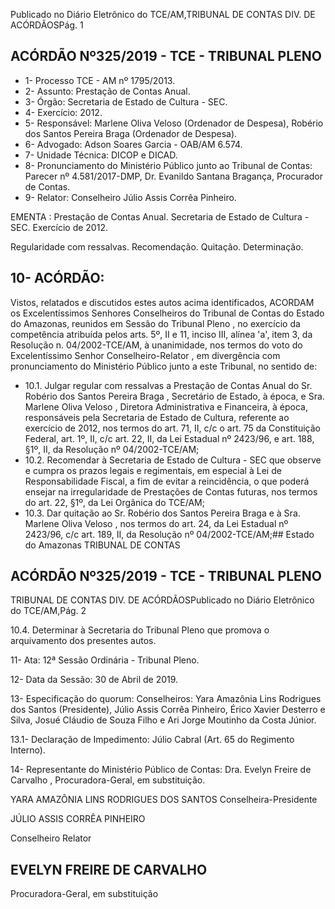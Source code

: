 Publicado  no  Diário  Eletrônico do TCE/AM,TRIBUNAL DE CONTAS DIV. DE ACÓRDÃOSPág. 1

## ACÓRDÃO Nº325/2019 - TCE - TRIBUNAL PLENO

- 1- Processo TCE - AM nº 1795/2013.
- 2- Assunto: Prestação de Contas Anual.
- 3- Órgão: Secretaria de Estado de Cultura - SEC.
- 4- Exercício: 2012.
- 5- Responsável: Marlene  Oliva  Veloso  (Ordenador  de  Despesa),  Robério  dos  Santos Pereira Braga (Ordenador de Despesa).
- 6- Advogado: Adson Soares Garcia - OAB/AM 6.574.
- 7- Unidade Técnica: DICOP e DICAD.
- 8- Pronunciamento  do  Ministério  Público  junto  ao  Tribunal  de  Contas: Parecer  nº 4.581/2017-DMP, Dr. Evanildo Santana Bragança, Procurador de Contas.
- 9- Relator: Conselheiro Júlio Assis Corrêa Pinheiro.

EMENTA :  Prestação  de  Contas  Anual.  Secretaria de Estado de Cultura - SEC. Exercício de 2012.

Regularidade com ressalvas. Recomendação. Quitação. Determinação.

## 10-  ACÓRDÃO:

Vistos, relatados e discutidos estes autos acima identificados, ACORDAM os Excelentíssimos Senhores Conselheiros do Tribunal de Contas do Estado do Amazonas, reunidos em Sessão do Tribunal Pleno , no exercício da competência atribuída pelos arts. 5º, II e 11, inciso III, alínea 'a', item 3, da Resolução n. 04/2002-TCE/AM, à unanimidade, nos termos do voto do Excelentíssimo Senhor Conselheiro-Relator , em divergência com pronunciamento do Ministério Público junto a este Tribunal, no sentido de:

- 10.1. Julgar  regular  com  ressalvas a  Prestação  de  Contas  Anual  do Sr. Robério dos Santos Pereira Braga , Secretário de Estado, à época, e Sra. Marlene  Oliva  Veloso , Diretora  Administrativa  e  Financeira,  à época, responsáveis pela Secretaria de Estado de Cultura, referente ao exercício de 2012, nos termos do art. 71, II, c/c o art. 75 da Constituição Federal, art. 1º, II, c/c art. 22, II, da Lei Estadual nº 2423/96, e art. 188, §1º, II, da Resolução nº 04/2002-TCE/AM;
- 10.2. Recomendar à  Secretaria de Estado de Cultura - SEC que observe e cumpra os prazos legais e regimentais, em especial à Lei de Responsabilidade Fiscal, a fim de evitar a reincidência, o que poderá ensejar na irregularidade de Prestações de Contas futuras, nos termos do art. 22, §1º, da Lei Orgânica do TCE/AM;
- 10.3. Dar  quitação ao Sr.  Robério  dos  Santos  Pereira  Braga e  à Sra. Marlene  Oliva  Veloso , nos  termos  do  art.  24,  da  Lei  Estadual  nº 2423/96, c/c art. 189, II, da Resolução nº 04/2002-TCE/AM;## Estado do Amazonas TRIBUNAL DE CONTAS

## ACÓRDÃO Nº325/2019 - TCE - TRIBUNAL PLENO

TRIBUNAL DE CONTAS DIV. DE ACÓRDÃOSPublicado  no  Diário  Eletrônico do TCE/AM,Pág. 2

10.4. Determinar à Secretaria do Tribunal Pleno que promova o arquivamento dos presentes autos.

11-  Ata: 12ª Sessão Ordinária - Tribunal Pleno.

12-  Data da Sessão: 30 de Abril de 2019.

13-  Especificação  do  quorum: Conselheiros: Yara  Amazônia  Lins  Rodrigues  dos Santos (Presidente), Júlio Assis Corrêa Pinheiro, Érico Xavier Desterro e Silva, Josué Cláudio de Souza Filho e Ari Jorge Moutinho da Costa Júnior.

13.1- Declaração de Impedimento: Júlio Cabral (Art. 65 do Regimento Interno).

14-  Representante do Ministério Público de Contas: Dra. Evelyn Freire de Carvalho , Procuradora-Geral, em substituição.

YARA AMAZÔNIA LINS RODRIGUES DOS SANTOS Conselheira-Presidente

JÚLIO ASSIS CORRÊA PINHEIRO

Conselheiro Relator

## EVELYN FREIRE DE CARVALHO

Procuradora-Geral, em substituição